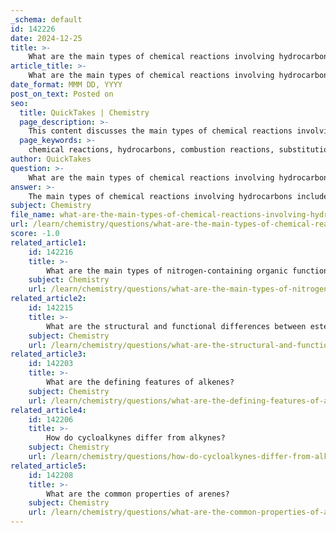 ```yaml
---
_schema: default
id: 142226
date: 2024-12-25
title: >-
    What are the main types of chemical reactions involving hydrocarbons?
article_title: >-
    What are the main types of chemical reactions involving hydrocarbons?
date_format: MMM DD, YYYY
post_on_text: Posted on
seo:
  title: QuickTakes | Chemistry
  page_description: >-
    This content discusses the main types of chemical reactions involving hydrocarbons, including combustion, substitution, addition, reforming, oxidation-reduction, and catalytic hydrogenation, highlighting their significance in organic chemistry and industrial applications.
  page_keywords: >-
    chemical reactions, hydrocarbons, combustion reactions, substitution reactions, addition reactions, reforming reactions, oxidation-reduction reactions, catalytic hydrogenation, organic chemistry, fuel production
author: QuickTakes
question: >-
    What are the main types of chemical reactions involving hydrocarbons?
answer: >-
    The main types of chemical reactions involving hydrocarbons include:\n\n1. **Combustion Reactions**: This is the most common reaction for hydrocarbons, where they react with oxygen (O₂) to produce carbon dioxide (CO₂), water (H₂O), and heat. For example, the combustion of propane can be represented as:\n   $$\n   C_3H_8 (g) + 5 O_2 (g) \rightarrow 3 CO_2 (g) + 4 H_2O (g) + \text{heat}\n   $$\n   Combustion reactions are exothermic, making hydrocarbons valuable as fuels.\n\n2. **Substitution Reactions**: Particularly relevant for saturated hydrocarbons (alkanes) and aromatic compounds (arenes), substitution reactions involve replacing one atom or group in the hydrocarbon with another. For example, when methane reacts with chlorine, it can produce chloromethane and hydrogen chloride:\n   $$\n   CH_4 + Cl_2 \rightarrow CH_3Cl + HCl\n   $$\n\n3. **Addition Reactions**: These reactions are characteristic of unsaturated hydrocarbons, such as alkenes and alkynes, where new substituents are added to the carbon chain. For instance, the addition of hydrogen (hydrogenation) to an alkene results in an alkane.\n\n4. **Reforming Reactions**: This involves converting straight-chain alkanes into branched alkanes, which can improve the octane rating of fuels.\n\n5. **Oxidation-Reduction Reactions**: These reactions involve changes in the oxidation state of the hydrocarbons, often characterized by the addition or removal of oxygen or hydrogen atoms.\n\n6. **Catalytic Hydrogenation**: This is a specific type of addition reaction where hydrogen is added to unsaturated hydrocarbons in the presence of a catalyst, converting them into saturated hydrocarbons.\n\nThese reactions highlight the diverse chemical behavior of hydrocarbons, which are fundamental to organic chemistry and have significant applications in various industries, particularly in fuel production and chemical synthesis.
subject: Chemistry
file_name: what-are-the-main-types-of-chemical-reactions-involving-hydrocarbons.md
url: /learn/chemistry/questions/what-are-the-main-types-of-chemical-reactions-involving-hydrocarbons
score: -1.0
related_article1:
    id: 142216
    title: >-
        What are the main types of nitrogen-containing organic functions?
    subject: Chemistry
    url: /learn/chemistry/questions/what-are-the-main-types-of-nitrogencontaining-organic-functions
related_article2:
    id: 142215
    title: >-
        What are the structural and functional differences between esters and carboxylic acids?
    subject: Chemistry
    url: /learn/chemistry/questions/what-are-the-structural-and-functional-differences-between-esters-and-carboxylic-acids
related_article3:
    id: 142203
    title: >-
        What are the defining features of alkenes?
    subject: Chemistry
    url: /learn/chemistry/questions/what-are-the-defining-features-of-alkenes
related_article4:
    id: 142206
    title: >-
        How do cycloalkynes differ from alkynes?
    subject: Chemistry
    url: /learn/chemistry/questions/how-do-cycloalkynes-differ-from-alkynes
related_article5:
    id: 142208
    title: >-
        What are the common properties of arenes?
    subject: Chemistry
    url: /learn/chemistry/questions/what-are-the-common-properties-of-arenes
---
```


&nbsp;